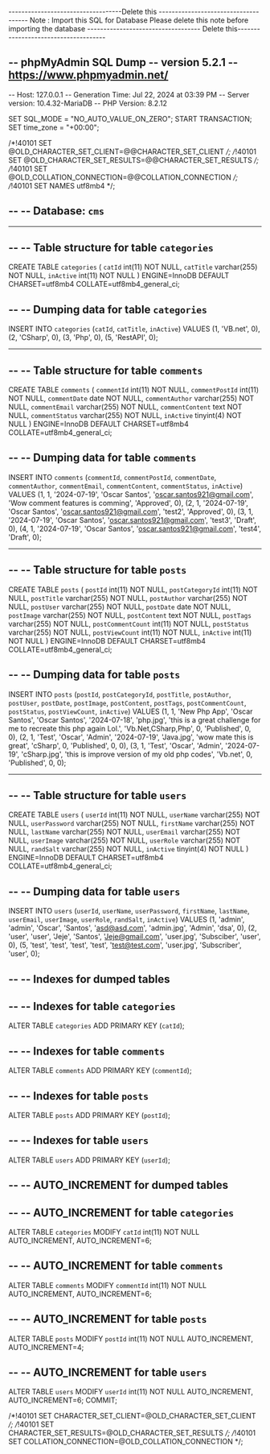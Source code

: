 -----------------------------------Delete this -------------------------------------
Note : Import this SQL for Database
Please delete this note before importing the database
----------------------------------- Delete this-------------------------------------


-- phpMyAdmin SQL Dump
-- version 5.2.1
-- https://www.phpmyadmin.net/
--
-- Host: 127.0.0.1
-- Generation Time: Jul 22, 2024 at 03:39 PM
-- Server version: 10.4.32-MariaDB
-- PHP Version: 8.2.12

SET SQL_MODE = "NO_AUTO_VALUE_ON_ZERO";
START TRANSACTION;
SET time_zone = "+00:00";


/*!40101 SET @OLD_CHARACTER_SET_CLIENT=@@CHARACTER_SET_CLIENT */;
/*!40101 SET @OLD_CHARACTER_SET_RESULTS=@@CHARACTER_SET_RESULTS */;
/*!40101 SET @OLD_COLLATION_CONNECTION=@@COLLATION_CONNECTION */;
/*!40101 SET NAMES utf8mb4 */;

--
-- Database: `cms`
--

-- --------------------------------------------------------

--
-- Table structure for table `categories`
--

CREATE TABLE `categories` (
  `catId` int(11) NOT NULL,
  `catTitle` varchar(255) NOT NULL,
  `inActive` int(11) NOT NULL
) ENGINE=InnoDB DEFAULT CHARSET=utf8mb4 COLLATE=utf8mb4_general_ci;

--
-- Dumping data for table `categories`
--

INSERT INTO `categories` (`catId`, `catTitle`, `inActive`) VALUES
(1, 'VB.net', 0),
(2, 'CSharp', 0),
(3, 'Php', 0),
(5, 'RestAPI', 0);

-- --------------------------------------------------------

--
-- Table structure for table `comments`
--

CREATE TABLE `comments` (
  `commentId` int(11) NOT NULL,
  `commentPostId` int(11) NOT NULL,
  `commentDate` date NOT NULL,
  `commentAuthor` varchar(255) NOT NULL,
  `commentEmail` varchar(255) NOT NULL,
  `commentContent` text NOT NULL,
  `commentStatus` varchar(255) NOT NULL,
  `inActive` tinyint(4) NOT NULL
) ENGINE=InnoDB DEFAULT CHARSET=utf8mb4 COLLATE=utf8mb4_general_ci;

--
-- Dumping data for table `comments`
--

INSERT INTO `comments` (`commentId`, `commentPostId`, `commentDate`, `commentAuthor`, `commentEmail`, `commentContent`, `commentStatus`, `inActive`) VALUES
(1, 1, '2024-07-19', 'Oscar Santos', 'oscar.santos921@gmail.com', 'Wow comment features is comming', 'Approved', 0),
(2, 1, '2024-07-19', 'Oscar Santos', 'oscar.santos921@gmail.com', 'test2', 'Approved', 0),
(3, 1, '2024-07-19', 'Oscar Santos', 'oscar.santos921@gmail.com', 'test3', 'Draft', 0),
(4, 1, '2024-07-19', 'Oscar Santos', 'oscar.santos921@gmail.com', 'test4', 'Draft', 0);

-- --------------------------------------------------------

--
-- Table structure for table `posts`
--

CREATE TABLE `posts` (
  `postId` int(11) NOT NULL,
  `postCategoryId` int(11) NOT NULL,
  `postTitle` varchar(255) NOT NULL,
  `postAuthor` varchar(255) NOT NULL,
  `postUser` varchar(255) NOT NULL,
  `postDate` date NOT NULL,
  `postImage` varchar(255) NOT NULL,
  `postContent` text NOT NULL,
  `postTags` varchar(255) NOT NULL,
  `postCommentCount` int(11) NOT NULL,
  `postStatus` varchar(255) NOT NULL,
  `postViewCount` int(11) NOT NULL,
  `inActive` int(11) NOT NULL
) ENGINE=InnoDB DEFAULT CHARSET=utf8mb4 COLLATE=utf8mb4_general_ci;

--
-- Dumping data for table `posts`
--

INSERT INTO `posts` (`postId`, `postCategoryId`, `postTitle`, `postAuthor`, `postUser`, `postDate`, `postImage`, `postContent`, `postTags`, `postCommentCount`, `postStatus`, `postViewCount`, `inActive`) VALUES
(1, 1, 'New Php App', 'Oscar Santos', 'Oscar Santos', '2024-07-18', 'php.jpg', 'this is a great challenge for me to recreate this php again Lol.', 'Vb.Net,CSharp,Php', 0, 'Published', 0, 0),
(2, 1, 'Test', 'Oscar', 'Admin', '2024-07-19', 'Java.jpg', 'wow mate this is great', 'cSharp', 0, 'Published', 0, 0),
(3, 1, 'Test', 'Oscar', 'Admin', '2024-07-19', 'cSharp.jpg', 'this is improve version of my old php codes', 'Vb.net', 0, 'Published', 0, 0);

-- --------------------------------------------------------

--
-- Table structure for table `users`
--

CREATE TABLE `users` (
  `userId` int(11) NOT NULL,
  `userName` varchar(255) NOT NULL,
  `userPassword` varchar(255) NOT NULL,
  `firstName` varchar(255) NOT NULL,
  `lastName` varchar(255) NOT NULL,
  `userEmail` varchar(255) NOT NULL,
  `userImage` varchar(255) NOT NULL,
  `userRole` varchar(255) NOT NULL,
  `randSalt` varchar(255) NOT NULL,
  `inActive` tinyint(4) NOT NULL
) ENGINE=InnoDB DEFAULT CHARSET=utf8mb4 COLLATE=utf8mb4_general_ci;

--
-- Dumping data for table `users`
--

INSERT INTO `users` (`userId`, `userName`, `userPassword`, `firstName`, `lastName`, `userEmail`, `userImage`, `userRole`, `randSalt`, `inActive`) VALUES
(1, 'admin', 'admin', 'Oscar', 'Santos', 'asd@asd.com', 'admin.jpg', 'Admin', 'dsa', 0),
(2, 'user', 'user', 'Jeje', 'Santos', 'Jeje@gmail.com', 'user.jpg', 'Subsciber', 'user', 0),
(5, 'test', 'test', 'test', 'test', 'test@test.com', 'user.jpg', 'Subscriber', 'user', 0);

--
-- Indexes for dumped tables
--

--
-- Indexes for table `categories`
--
ALTER TABLE `categories`
  ADD PRIMARY KEY (`catId`);

--
-- Indexes for table `comments`
--
ALTER TABLE `comments`
  ADD PRIMARY KEY (`commentId`);

--
-- Indexes for table `posts`
--
ALTER TABLE `posts`
  ADD PRIMARY KEY (`postId`);

--
-- Indexes for table `users`
--
ALTER TABLE `users`
  ADD PRIMARY KEY (`userId`);

--
-- AUTO_INCREMENT for dumped tables
--

--
-- AUTO_INCREMENT for table `categories`
--
ALTER TABLE `categories`
  MODIFY `catId` int(11) NOT NULL AUTO_INCREMENT, AUTO_INCREMENT=6;

--
-- AUTO_INCREMENT for table `comments`
--
ALTER TABLE `comments`
  MODIFY `commentId` int(11) NOT NULL AUTO_INCREMENT, AUTO_INCREMENT=6;

--
-- AUTO_INCREMENT for table `posts`
--
ALTER TABLE `posts`
  MODIFY `postId` int(11) NOT NULL AUTO_INCREMENT, AUTO_INCREMENT=4;

--
-- AUTO_INCREMENT for table `users`
--
ALTER TABLE `users`
  MODIFY `userId` int(11) NOT NULL AUTO_INCREMENT, AUTO_INCREMENT=6;
COMMIT;

/*!40101 SET CHARACTER_SET_CLIENT=@OLD_CHARACTER_SET_CLIENT */;
/*!40101 SET CHARACTER_SET_RESULTS=@OLD_CHARACTER_SET_RESULTS */;
/*!40101 SET COLLATION_CONNECTION=@OLD_COLLATION_CONNECTION */;

